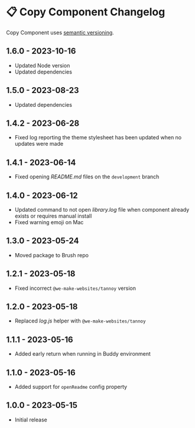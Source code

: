 # 📋 Copy Component Changelog

Copy Component uses [semantic versioning](https://semver.org/).

## 1.6.0 - 2023-10-16

* Updated Node version
* Updated dependencies

## 1.5.0 - 2023-08-23

* Updated dependencies

## 1.4.2 - 2023-06-28
* Fixed log reporting the theme stylesheet has been updated when no updates were made

## 1.4.1 - 2023-06-14

* Fixed opening _README.md_ files on the `development` branch

## 1.4.0 - 2023-06-12

* Updated command to not open _library.log_ file when component already exists or requires manual install
* Fixed warning emoji on Mac

## 1.3.0 - 2023-05-24

* Moved package to Brush repo

## 1.2.1 - 2023-05-18

* Fixed incorrect `@we-make-websites/tannoy` version

## 1.2.0 - 2023-05-18

* Replaced _log.js_ helper with `@we-make-websites/tannoy`

## 1.1.1 - 2023-05-16

* Added early return when running in Buddy environment

## 1.1.0 - 2023-05-16

* Added support for `openReadme` config property

## 1.0.0 - 2023-05-15

* Initial release
